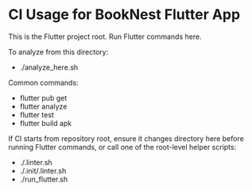 # CI Usage for BookNest Flutter App

This is the Flutter project root. Run Flutter commands here.

To analyze from this directory:
- ./analyze_here.sh

Common commands:
- flutter pub get
- flutter analyze
- flutter test
- flutter build apk

If CI starts from repository root, ensure it changes directory here before running Flutter commands, or call one of the root-level helper scripts:
- ./.linter.sh
- ./.init/.linter.sh
- ./run_flutter.sh
